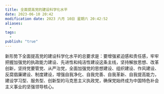 ```yaml
---
title: 全面提高党的建设科学化水平
date: 2023-06-10 20:42
modification date: 2023 六月 10日 星期六 20:42:52
aliases:
  - 
tags:
  - 
publish: "true"
---
```


新形势下全面提高党的建设科学化水平的总要求是：要增强紧迫感和责任感，牢牢把握加强党的执政能力建设、先进性和纯洁性建设这条主线，坚持解放思想、改革创新，坚持党要管党、从严治党，全面加强党的思想建设、组织建设、作风建设、反腐倡廉建设、制度建设，增强自我净化、自我完善、自我革新、自我提高能力，建设学习型、服务型、创新型的马克思主义执政党，确保党始终成为中国特色补会主义事业的坚强领导核心。
